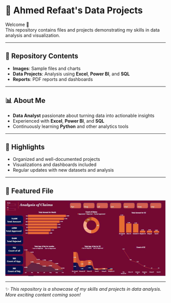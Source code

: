# 🚀 Ahmed Refaat's Data Projects

Welcome 👋  
This repository contains files and projects demonstrating my skills in data analysis and visualization.

---

## 📂 Repository Contents
- **Images**: Sample files and charts  
- **Data Projects**: Analysis using **Excel**, **Power BI**, and **SQL**  
- **Reports**: PDF reports and dashboards  

---

## 📊 About Me
- **Data Analyst** passionate about turning data into actionable insights  
- Experienced with **Excel**, **Power BI**, and **SQL**  
- Continuously learning **Python** and other analytics tools  

---

## 🌟 Highlights
- Organized and well-documented projects  
- Visualizations and dashboards included  
- Regular updates with new datasets and analysis  

---

## 📸 Featured File
![Sample Image](claims.jpeg)

---

✨ *This repository is a showcase of my skills and projects in data analysis. More exciting content coming soon!*
